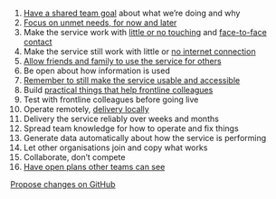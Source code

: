 1. [Have a shared team goal](http://www.myddelton.co.uk/blog/building-local-welcome-by-tackling-our-riskiest-assumptions) about what we’re doing and why
2. [Focus on unmet needs, for now and later](https://medium.com/digital-and-innovation-at-british-red-cross/mapping-unmet-needs-f0cf830b307d)
3. Make the service work with [little or no touching](https://twitter.com/Deliveroo/status/1240334705981095937) and [face-to-face contact](https://twitter.com/yahoo_pete/status/1233834806158516226)
4. Make the service still work with little or [no internet connection](https://www.nhs.uk/using-the-nhs/nhs-services/urgent-and-emergency-care/nhs-111/)
5. [Allow friends and family to use the service for others](https://www.nhs.uk/common-health-questions/caring-carers-and-long-term-conditions/can-i-pick-up-a-prescription-for-someone-else/)
6. Be open about how information is used
7. [Remember to still make the service usable and accessible](https://twitter.com/timpaul/status/1239851793112276993)
8. Build [practical things that help frontline colleagues](https://support-line-operator-manual.herokuapp.com/signposting)
9. Test with frontline colleagues before going live
10. Operate remotely, [delivery locally](https://reserves.redcross.org.uk/)
11. Delivery the service reliably over weeks and months
12. Spread team knowledge for how to operate and fix things
13. Generate data automatically about how the service is performing
14. Let other organisations join and copy what works
15. Collaborate, don’t compete
16. [Have open plans other teams can see](https://trello.com/b/U4uyig9o/suport-line-roadmap)

[Propose changes on GitHub](https://github.com/britishredcrosssociety/covid-19-design-principles)
